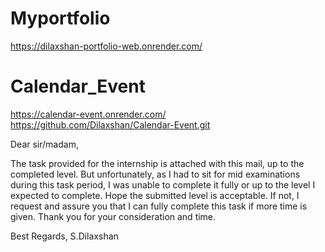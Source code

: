 # Myportfolio
https://dilaxshan-portfolio-web.onrender.com/

# Calendar_Event
https://calendar-event.onrender.com/
https://github.com/Dilaxshan/Calendar-Event.git

Dear sir/madam,

The task provided for the internship is attached with this mail, up to the completed level. But unfortunately, as I had to sit for mid examinations during this task period, I was unable to complete it fully or up to the level I expected to complete. Hope the submitted level is acceptable. If not, I request and assure you that I can fully complete this task if more time is given.  Thank you for your consideration and time. 

Best Regards,
S.Dilaxshan





